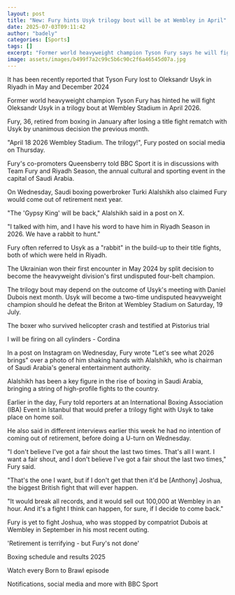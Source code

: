 ```yaml
---
layout: post
title: "New: Fury hints Usyk trilogy bout will be at Wembley in April"
date: 2025-07-03T09:11:42
author: "badely"
categories: [Sports]
tags: []
excerpt: "Former world heavyweight champion Tyson Fury says he will fight Oleksandr Usyk in a trilogy bout at Wembley Stadium in April 2026."
image: assets/images/b499f7a2c99c5b6c90c2f6a46545d07a.jpg
---
```


It has been recently reported that Tyson Fury lost to Oleksandr Usyk in Riyadh in May and December 2024

Former world heavyweight champion Tyson Fury has hinted he will fight Oleksandr Usyk in a trilogy bout at Wembley Stadium in April 2026. 

Fury, 36, retired from boxing in January after losing a title fight rematch with  Usyk by unanimous decision the previous month.

"April 18 2026 Wembley Stadium. The trilogy!", Fury posted on social media on Thursday. 

Fury's co-promoters Queensberry told BBC Sport it is in discussions with Team Fury and Riyadh Season, the annual cultural and sporting event in the capital of Saudi Arabia.

On Wednesday, Saudi boxing powerbroker Turki Alalshikh also claimed Fury would come out of retirement next year. 

"The 'Gypsy King' will be back," Alalshikh said in a post on X.

"I talked with him, and I have his word to have him in Riyadh Season in 2026. We have a rabbit to hunt."

Fury often referred to Usyk as a "rabbit" in the build-up to their title fights, both of which were held in Riyadh.

The Ukrainian won their first encounter in May 2024 by split decision to become the heavyweight division's first undisputed four-belt champion.

The trilogy bout may depend on the outcome of Usyk's meeting with Daniel Dubois next month. Usyk will become a two-time undisputed heavyweight champion should he defeat the Briton at Wembley Stadium on Saturday, 19 July.

The boxer who survived helicopter crash and testified at Pistorius trial

I will be firing on all cylinders - Cordina 

In a post on Instagram on Wednesday, Fury wrote "Let's see what 2026 brings" over a photo of him shaking hands with Alalshikh, who is chairman of Saudi Arabia's general entertainment authority.

Alalshikh has been a key figure in the rise of boxing in Saudi Arabia, bringing a string of high-profile fights to the country.

Earlier in the day, Fury told reporters at an International Boxing Association (IBA) Event in Istanbul that would prefer a trilogy fight with Usyk to take place on home soil.

He also said in different interviews earlier this week he had no intention of coming out of retirement, before doing a U-turn on Wednesday.

"I don't believe I've got a fair shout the last two times. That's all I want. I want a fair shout, and I don't believe I've got a fair shout the last two times," Fury said. 

"That's the one I want, but if I don't get that then it'd be [Anthony] Joshua, the biggest British fight that will ever happen.

"It would break all records, and it would sell out 100,000 at Wembley in an hour. And it's a fight I think can happen, for sure, if I decide to come back."

Fury is yet to fight Joshua, who was stopped by compatriot Dubois at Wembley in September in his most recent outing.

'Retirement is terrifying - but Fury's not done' 

Boxing schedule and results 2025

Watch every Born to Brawl episode

Notifications, social media and more with BBC Sport

